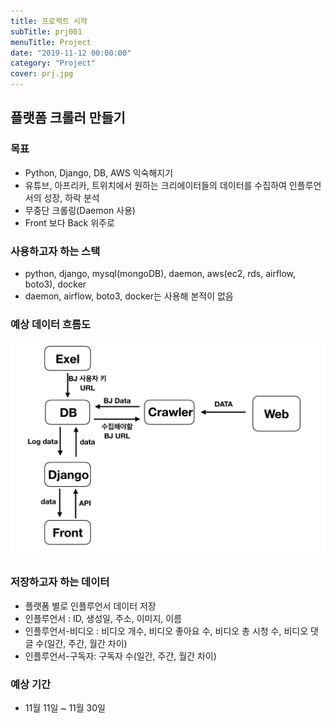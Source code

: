 ```yaml
---
title: 프로젝트 시작
subTitle: prj001
menuTitle: Project
date: "2019-11-12 00:00:00"
category: "Project"
cover: prj.jpg
---
```


## 플랫폼 크롤러 만들기

### 목표

- Python, Django, DB, AWS 익숙해지기
- 유튜브, 아프리카, 트위치에서 원하는 크리에이터들의 데이터를 수집하여 인플루언서의 성장, 하락 분석
- 무중단 크롤링(Daemon 사용)
- Front 보다 Back 위주로

### 사용하고자 하는 스택

- python, django, mysql(mongoDB), daemon, aws(ec2, rds, airflow, boto3), docker
- daemon, airflow, boto3, docker는 사용해 본적이 없음

### 예상 데이터 흐름도

![DATAFLOW](dataFlow.jpg)

### 저장하고자 하는 데이터

- 플랫폼 별로 인플루언서 데이터 저장
- 인플루언서 : ID, 생성일, 주소, 이미지, 이름
- 인플루언서-비디오 : 비디오 개수, 비디오 좋아요 수, 비디오 총 시청 수, 비디오 댓글 수(일간, 주간, 월간 차이)
- 인플루언서-구독자: 구독자 수(일간, 주간, 월간 차이)

### 예상 기간

- 11월 11일 ~ 11월 30일

